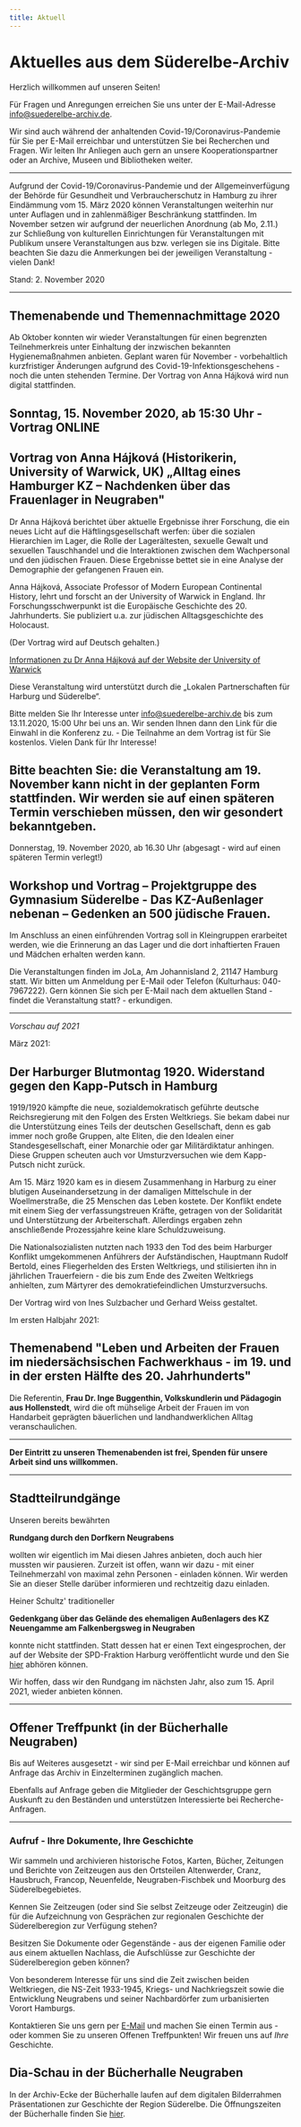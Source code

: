 ```yaml
---
title: Aktuell
---
```


# Aktuelles aus dem Süderelbe-Archiv

Herzlich willkommen auf unseren Seiten! 

Für Fragen und Anregungen erreichen Sie uns unter der E-Mail-Adresse [info@suederelbe-archiv.de](mailto:info@suederelbe-archiv.de).

Wir sind auch während der anhaltenden Covid-19/Coronavirus-Pandemie für Sie per E-Mail erreichbar und unterstützen Sie bei Recherchen und Fragen. Wir leiten Ihr Anliegen auch gern an unsere Kooperationspartner oder an Archive, Museen und Bibliotheken weiter.


* * *

Aufgrund der Covid-19/Coronavirus-Pandemie und der Allgemeinverfügung der Behörde für Gesundheit und Verbraucherschutz in Hamburg zu ihrer Eindämmung vom 15. März 2020 können Veranstaltungen weiterhin nur unter Auflagen und in zahlenmäßiger Beschränkung stattfinden. Im November setzen wir aufgrund der neuerlichen Anordnung (ab Mo, 2.11.) zur Schließung von kulturellen Einrichtungen für Veranstaltungen mit Publikum unsere Veranstaltungen aus bzw. verlegen sie ins Digitale.
Bitte beachten Sie dazu die Anmerkungen bei der jeweiligen Veranstaltung - vielen Dank!

Stand: 2. November 2020

* * *

## **Themenabende und Themennachmittage 2020**

Ab Oktober konnten wir wieder Veranstaltungen für einen begrenzten Teilnehmerkreis unter Einhaltung der inzwischen bekannten Hygienemaßnahmen anbieten. Geplant waren für November - vorbehaltlich kurzfristiger Änderungen aufgrund des Covid-19-Infektionsgeschehens - noch die unten stehenden Termine. Der Vortrag von Anna Hájková wird nun digital stattfinden.

## **Sonntag, 15. November 2020, ab 15:30 Uhr - Vortrag ONLINE**

## **Vortrag von Anna Hájková (Historikerin, University of Warwick, UK) „Alltag eines Hamburger KZ – Nachdenken über das Frauenlager in Neugraben"**

Dr Anna Hájková berichtet über aktuelle Ergebnisse ihrer Forschung, die ein neues Licht auf die Häftlingsgesellschaft werfen: über die sozialen Hierarchien im Lager, die Rolle der Lagerältesten, sexuelle Gewalt und sexuellen Tauschhandel und die Interaktionen zwischen dem Wachpersonal und den jüdischen Frauen. Diese Ergebnisse bettet sie in eine Analyse der Demographie der gefangenen Frauen ein.

Anna Hájková, Associate Professor of Modern European Continental History, lehrt und forscht an der University of Warwick in England. Ihr Forschungsschwerpunkt ist die Europäische Geschichte des 20. Jahrhunderts. Sie publiziert u.a. zur jüdischen Alltagsgeschichte des Holocaust.

(Der Vortrag wird auf Deutsch gehalten.)

[Informationen zu Dr Anna Hájková auf der Website der University of Warwick](http://www2.warwick.ac.uk/fac/arts/history/people/staff_index/hajkova)

Diese Veranstaltung wird unterstützt durch die „Lokalen Partnerschaften für Harburg und Süderelbe“.

Bitte melden Sie Ihr Interesse unter [info@suederelbe-archiv.de](mailto:info@suederelbe-archiv.de) bis zum 13.11.2020, 15:00 Uhr bei uns an. Wir senden Ihnen dann den Link für die Einwahl in die Konferenz zu. - Die Teilnahme an dem Vortrag ist für Sie kostenlos. 
Vielen Dank für Ihr Interesse!


## **Bitte beachten Sie: die Veranstaltung am 19. November kann nicht in der geplanten Form stattfinden. Wir werden sie  auf einen späteren Termin verschieben müssen, den wir gesondert bekanntgeben.**

Donnerstag, 19. November 2020, ab 16.30 Uhr (abgesagt - wird auf einen späteren Termin verlegt!)
## Workshop und Vortrag – Projektgruppe des Gymnasium Süderelbe - Das KZ-Außenlager nebenan – Gedenken an 500 jüdische Frauen.
Im Anschluss an einen einführenden Vortrag soll in Kleingruppen erarbeitet werden, wie die Erinnerung an das Lager und die dort inhaftierten Frauen und Mädchen erhalten werden kann.

Die Veranstaltungen finden im JoLa, Am Johannisland 2, 21147 Hamburg statt. Wir bitten um Anmeldung per E-Mail oder Telefon (Kulturhaus: 040-7967222). Gern können Sie sich per E-Mail nach dem aktuellen Stand - findet die Veranstaltung statt? - erkundigen.

******      ******      ******      ******      ******      ******      ******      ******      ******      ******      ******      

*Vorschau auf 2021*

März 2021:

## Der Harburger Blutmontag 1920. Widerstand gegen den Kapp-Putsch in Hamburg
1919/1920 kämpfte die neue, sozialdemokratisch geführte deutsche Reichsregierung mit den Folgen des Ersten Weltkriegs. Sie bekam dabei nur die Unterstützung eines Teils der deutschen Gesellschaft, denn es gab immer noch große Gruppen, alte Eliten, die den Idealen einer Standesgesellschaft, einer Monarchie oder gar Militärdiktatur anhingen. Diese Gruppen scheuten auch vor Umsturzversuchen wie dem Kapp-Putsch nicht zurück.

Am 15. März 1920 kam es in diesem Zusammenhang in Harburg zu einer blutigen Auseinandersetzung in der damaligen Mittelschule in der Woellmerstraße, die 25 Menschen das Leben kostete. Der Konflikt endete mit einem Sieg der verfassungstreuen Kräfte, getragen von der Solidarität und Unterstützung der Arbeiterschaft. Allerdings ergaben zehn anschließende Prozessjahre keine klare Schuldzuweisung.

Die Nationalsozialisten nutzten nach 1933 den Tod des beim Harburger Konflikt umgekommenen Anführers der Aufständischen, Hauptmann Rudolf Bertold, eines Fliegerhelden des Ersten Weltkriegs, und stilisierten ihn in jährlichen Trauerfeiern - die bis zum Ende des Zweiten Weltkriegs anhielten, zum Märtyrer des demokratiefeindlichen Umsturzversuchs.

Der Vortrag wird von Ines Sulzbacher und Gerhard Weiss gestaltet. 


Im ersten Halbjahr 2021:

## Themenabend "Leben und Arbeiten der Frauen im niedersächsischen Fachwerkhaus - im 19. und in der ersten Hälfte des 20. Jahrhunderts"
Die Referentin, **Frau Dr. Inge Buggenthin, Volkskundlerin und Pädagogin aus Hollenstedt**, wird die oft mühselige Arbeit der Frauen im von Handarbeit geprägten bäuerlichen und landhandwerklichen Alltag veranschaulichen.



* * *

**Der Eintritt zu unseren Themenabenden ist frei, Spenden für unsere Arbeit sind uns willkommen.**


* * *

## Stadtteilrundgänge

Unseren bereits bewährten 

**Rundgang durch den Dorfkern Neugrabens**

wollten wir eigentlich im Mai diesen Jahres anbieten, doch auch hier mussten wir pausieren. 
Zurzeit ist offen, wann wir dazu - mit einer Teilnehmerzahl von maximal zehn Personen - einladen können.
Wir werden Sie an dieser Stelle darüber informieren und rechtzeitig dazu einladen.


Heiner Schultz' traditioneller

**Gedenkgang über das Gelände des ehemaligen Außenlagers des KZ Neuengamme am Falkenbergsweg in Neugraben**

konnte nicht stattfinden. Statt dessen hat er einen Text eingesprochen, der auf der Website der SPD-Fraktion Harburg veröffentlicht wurde und den Sie [hier](http://stage.spd-fraktion-harburg.de/2020/04/15/das-kz-vor-der-haustuer-gedenken-an-die-befreiung-15-april-2020/) abhören können.

Wir hoffen, dass wir den Rundgang im nächsten Jahr, also zum 15. April 2021, wieder anbieten können.


* * *


## Offener Treffpunkt (in der Bücherhalle Neugraben)

Bis auf Weiteres ausgesetzt - wir sind per E-Mail erreichbar und können auf Anfrage das Archiv in Einzelterminen zugänglich machen.

Ebenfalls auf Anfrage geben die Mitglieder der Geschichtsgruppe gern Auskunft zu den Beständen und unterstützen Interessierte bei Recherche-Anfragen.



* * *

### Aufruf - Ihre Dokumente, Ihre Geschichte

Wir sammeln und archivieren historische Fotos, Karten, Bücher, Zeitungen
und Berichte von Zeitzeugen aus den Ortsteilen Altenwerder, Cranz,
Hausbruch, Francop, Neuenfelde, Neugraben-Fischbek und Moorburg des
Süderelbegebietes.

Kennen Sie Zeitzeugen (oder sind Sie selbst Zeitzeuge oder Zeitzeugin) die für die
Aufzeichnung von Gesprächen zur regionalen Geschichte der Süderelberegion zur Verfügung 
stehen?

Besitzen Sie Dokumente oder Gegenstände - aus der eigenen Familie oder aus
einem aktuellen Nachlass, die Aufschlüsse zur Geschichte der Süderelberegion
geben können?

Von besonderem Interesse für uns sind die Zeit zwischen beiden
Weltkriegen, die NS-Zeit 1933-1945, Kriegs- und Nachkriegszeit sowie die
Entwicklung Neugrabens und seiner Nachbardörfer zum urbanisierten Vorort Hamburgs.

Kontaktieren Sie uns gern per [E-Mail](mailto:info@suederelbe-archiv.de)
und machen Sie einen Termin aus - oder kommen Sie zu unseren Offenen
Treffpunkten! Wir freuen uns auf *Ihre* Geschichte.


## Dia-Schau in der Bücherhalle Neugraben

In der Archiv-Ecke der Bücherhalle laufen auf dem digitalen Bilderrahmen Präsentationen zur Geschichte der Region Süderelbe.
 Die Öffnungszeiten der Bücherhalle finden Sie
[hier](https://www.buecherhallen.de/neugraben).
